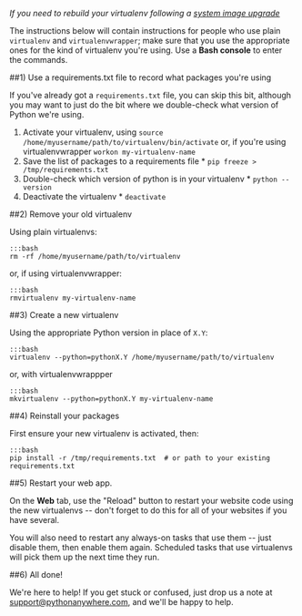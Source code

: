 
<!--
.. title: Rebuilding a Virtualenv
.. slug: RebuildingVirtualenvs
.. date: 2015-05-13 14:35:28 UTC+01:00
.. tags:
.. category:
.. link:
.. description:
.. type: text
-->



*If you need to rebuild your virtualenv following a [system image upgrade](/pages/ChangingSystemImage)*


The instructions below will contain instructions for people who use plain
`virtualenv` and `virtualenvwrapper`; make sure that you use the appropriate ones
for the kind of virtualenv you're using.  Use a **Bash console** to enter the
commands.

##1) Use a requirements.txt file to record what packages you're using

If you've already got a `requirements.txt` file, you can skip this bit, although
you may want to just do the bit where we double-check what version of Python
we're using.

  1. Activate your virtualenv, using `source /home/myusername/path/to/virtualenv/bin/activate` or, if you're using virtualenvwrapper `workon my-virtualenv-name`
  2. Save the list of packages to a requirements file
    * `pip freeze > /tmp/requirements.txt`
  3. Double-check which version of python is in your virtualenv
    * `python --version`
  4. Deactivate the virtualenv
    * `deactivate`



##2) Remove your old virtualenv

Using plain virtualenvs:

    :::bash
    rm -rf /home/myusername/path/to/virtualenv

or, if using virtualenvwrapper:

    :::bash
    rmvirtualenv my-virtualenv-name


##3) Create a new virtualenv

Using the appropriate Python version in place of `X.Y`:

    :::bash
    virtualenv --python=pythonX.Y /home/myusername/path/to/virtualenv

or, with virtualenvwrappper

    :::bash
    mkvirtualenv --python=pythonX.Y my-virtualenv-name



##4) Reinstall your packages

First ensure your new virtualenv is activated, then:

    :::bash
    pip install -r /tmp/requirements.txt  # or path to your existing requirements.txt


##5) Restart your web app.

On the **Web** tab, use the "Reload" button to restart your website code using the
new virtualenvs -- don't forget to do this for all of your websites if you have several.

You will also need to restart any always-on tasks that use them --
just disable them, then enable them again.  Scheduled tasks that use virtualenvs
will pick them up the next time they run.


##6) All done!

We're here to help! If you get stuck or confused, just drop us a note at
[support@pythonanywhere.com](mailto:support@pythonanywhere.com), and we'll
be happy to help.
